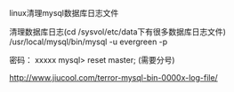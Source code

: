 
linux清理mysql数据库日志文件

清理数据库日志(cd /sysvol/etc/data下有很多数据库日志文件)
/usr/local/mysql/bin/mysql -u evergreen -p

密码： xxxxx
mysql> reset master;    (需要分号)



http://www.jiucool.com/terror-mysql-bin-0000x-log-file/